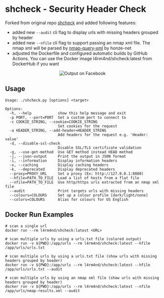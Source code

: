# shcheck - Security Header Check

Forked from original repo [shcheck](https://github.com/santoru/shcheck) and added following features:
- added new `--audit` cli flag to display urls with missing headers grouped by header
- added new `--nfile` cli flag to support passing an nmap xml file. The nmap xml will be parsed by [nmap-query-xml](https://github.com/honze-net/nmap-query-xml) by honze-net
- adjusted the Dockerfile and configured automatic builds by GitHub Actions. You can use the Docker image l4rm4nd/shcheck:latest from DockerHub if you want

<p align="center">
    <img src="screenshot.png" alt="Output on Facebook" />
</p>

## Usage
```
Usage: ./shcheck.py [options] <target>

Options:
  -h, --help            show this help message and exit
  -p PORT, --port=PORT  Set a custom port to connect to
  -c COOKIE_STRING, --cookie=COOKIE_STRING
                        Set cookies for the request
  -a HEADER_STRING, --add-header=HEADER_STRING
                        Add headers for the request e.g. 'Header: value'
  -d, --disable-ssl-check
                        Disable SSL/TLS certificate validation
  -g, --use-get-method  Use GET method instead HEAD method
  -j, --json-output     Print the output in JSON format
  -i, --information     Display information headers
  -x, --caching         Display caching headers
  -k, --deprecated      Display deprecated headers
  --proxy=PROXY_URL     Set a proxy (Ex: http://127.0.0.1:8080)
  --hfile=PATH_TO_FILE  Load a list of hosts from a flat file
  --nfile=PATH_TO_FILE  Use http/https urls extracted from an nmap xml file
  --audit               Print targets urls with missing headers
  --colours=COLOURS     Set up a colour profile [dark/light/none]
  --colors=COLOURS      Alias for colours for US English
```

## Docker Run Examples
````
# scan a single url
docker run --rm l4rm4nd/shcheck:latest <URL>

# scan multiple urls by using a urls.txt file (colored output)
docker run -v ${PWD}:/app/urls --rm l4rm4nd/shcheck:latest --hfile /app/urls/urls.txt

# scan multiple urls by using a urls.txt file (show urls with missing headers grouped by header)
docker run -v ${PWD}:/app/urls --rm l4rm4nd/shcheck:latest --hfile /app/urls/urls.txt --audit

# scan multiple urls by using an nmap xml file (show urls with missing headers grouped by header)
docker run -v ${PWD}:/app/urls --rm l4rm4nd/shcheck:latest --nfile /app/urls/nmap-results.xml --audit
````
